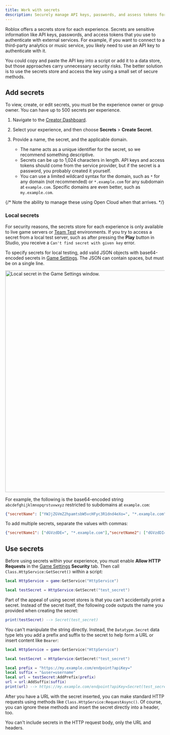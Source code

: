 ```yaml
---
title: Work with secrets
description: Securely manage API keys, passwords, and assess tokens for third-party services with your experience's secrets store.
---
```


Roblox offers a secrets store for each experience. Secrets are sensitive information like API keys, passwords, and access tokens that you use to authenticate with external services. For example, if you want to connect to a third-party analytics or music service, you likely need to use an API key to authenticate with it.

You could copy and paste the API key into a script or add it to a data store, but those approaches carry unnecessary security risks. The better solution is to use the secrets store and access the key using a small set of secure methods.

## Add secrets

To view, create, or edit secrets, you must be the experience owner or group owner. You can have up to 500 secrets per experience.

1. Navigate to the [Creator Dashboard](https://create.roblox.com/dashboard/creations).

1. Select your experience, and then choose **Secrets** > **Create Secret**.

1. Provide a name, the secret, and the applicable domain.

   - The name acts as a unique identifier for the secret, so we recommend something descriptive.
   - Secrets can be up to 1,024 characters in length. API keys and access tokens should come from the service provider, but if the secret is a password, you probably created it yourself.
   - You can use a limited wildcard syntax for the domain, such as `*` for any domain (not recommended) or `*.example.com` for any subdomain at `example.com`. Specific domains are even better, such as `my.example.com`.

{/* Note the ability to manage these using Open Cloud when that arrives. */}

### Local secrets

For security reasons, the secrets store for each experience is only available to live game servers or [Team Test](../studio/testing-modes.md#collaborative-testing) environments. If you try to access a secret from a local test server, such as after pressing the **Play** button in Studio, you receive a `Can't find secret with given key` error.

To specify secrets for local testing, add valid JSON objects with base64-encoded secrets in [Game Settings](../studio/game-settings.md#security). The JSON can contain spaces, but must be on a single line.

<img alt="Local secret in the Game Settings window." src="../assets/data/secrets-store/local-secrets.png" width="700" />

For example, the following is the base64-encoded string `abcdefghijklmnopqrstuvwxyz` restricted to subdomains at `example.com`:

```json
{"secretName": ["YWJjZGVmZ2hpamtsbW5vcHFyc3R1dnd4eXo=", "*.example.com"]}
```

To add multiple secrets, separate the values with commas:

```json
{"secretName1": ["dGVzdDE=", "*.example.com"],"secretName2": ["dGVzdDI=", "*.example.com"],"secretName3": ["dGVzdDM=", "*.example.com"]}
```

## Use secrets

Before using secrets within your experience, you must enable **Allow HTTP Requests** in the [Game Settings](../studio/game-settings.md#security) **Security** tab. Then call `Class.HttpService:GetSecret()` within a script:

```lua
local HttpService = game:GetService("HttpService")

local testSecret = HttpService:GetSecret("test_secret")
```

Part of the appeal of using secret stores is that you can't accidentally print a secret. Instead of the secret itself, the following code outputs the name you provided when creating the secret:

```lua
print(testSecret) --> Secret(test_secret)
```

You can't manipulate the string directly. Instead, the `Datatype.Secret` data type lets you add a prefix and suffix to the secret to help form a URL or insert content like `Bearer`:

```lua
local HttpService = game:GetService("HttpService")

local testSecret = HttpService:GetSecret("test_secret")

local prefix = "https://my.example.com/endpoint?apiKey="
local suffix = "&user=username"
local url = testSecret:AddPrefix(prefix)
url = url:AddSuffix(suffix)
print(url) --> https://my.example.com/endpoint?apiKey=Secret(test_secret)&user=username
```

After you have a URL with the secret inserted, you can make standard HTTP requests using methods like `Class.HttpService:RequestAsync()`. Of course, you can ignore these methods and insert the secret directly into a header, too.

<Alert severity="info">
You can't include secrets in the HTTP request body, only the URL and headers.
</Alert>
